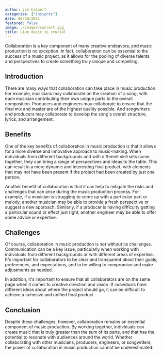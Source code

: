 ```yaml
---
author: jim-halpert
categories: ["insights"]
date: 08/10/2021
featured: false
image: ./images/concert.jpg
title: Live music is crucial
---
```


Collaboration is a key component of many creative endeavors, and music production is no exception. In fact,
collaboration can be essential to the success of a music project, as it allows for the pooling of diverse talents and
perspectives to create something truly unique and compelling.

## Introduction

There are many ways that collaboration can take place in music production. For example, musicians may collaborate on the
creation of a song, with each musician contributing their own unique parts to the overall composition. Producers and
engineers may collaborate to ensure that the final mix and master are of the highest quality possible. And songwriters
and producers may collaborate to develop the song's overall structure, lyrics, and arrangement.

## Benefits

One of the key benefits of collaboration in music production is that it allows for a more diverse and innovative
approach to music-making. When individuals from different backgrounds and with different skill sets come together, they
can bring a range of perspectives and ideas to the table. This can result in a more dynamic and interesting final
product, with elements that may not have been present if the project had been created by just one person.

Another benefit of collaboration is that it can help to mitigate the risks and challenges that can arise during the
music production process. For example, if a musician is struggling to come up with a particular part or melody, another
musician may be able to provide a fresh perspective or suggest a new approach. Similarly, if a producer is having
difficulty getting a particular sound or effect just right, another engineer may be able to offer some advice or
expertise.

## Challenges

Of course, collaboration in music production is not without its challenges. Communication can be a key issue,
particularly when working with individuals from different backgrounds or with different areas of expertise. It's
important for collaborators to be clear and transparent about their goals, preferences, and expectations, and to be
willing to compromise and make adjustments as needed.

In addition, it's important to ensure that all collaborators are on the same page when it comes to creative direction
and vision. If individuals have different ideas about where the project should go, it can be difficult to achieve a
cohesive and unified final product.

## Conclusion

Despite these challenges, however, collaboration remains an essential component of music production. By working
together, individuals can create music that is truly greater than the sum of its parts, and that has the potential to
resonate with audiences around the world. Whether collaborating with other musicians, producers, engineers, or
songwriters, the power of collaboration in music production cannot be underestimated.
